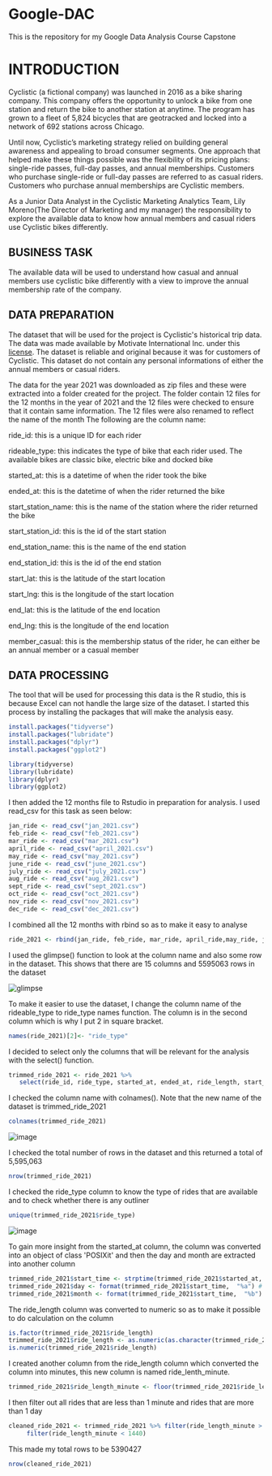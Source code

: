 # Google-DAC
This is the repository for my Google Data Analysis Course Capstone

# INTRODUCTION

Cyclistic (a fictional company) was launched in 2016 as a bike sharing company. This company offers the opportunity to unlock a bike from one station and return the bike to another station at anytime. The program has grown to a fleet of 5,824 bicycles that are geotracked and locked into a network of 692 stations across Chicago.

Until now, Cyclistic’s marketing strategy relied on building general awareness and appealing to broad consumer segments. One approach that helped make these things possible was the flexibility of its pricing plans: single-ride passes, full-day passes, and annual memberships. Customers who purchase single-ride or full-day passes are referred to as casual riders. Customers who purchase annual memberships are Cyclistic members.

As a Junior Data Analyst in the Cyclistic Marketing Analytics Team, Lily Moreno(The Director of Marketing and my manager) the responsibility to explore the available data to know how annual members and casual riders use Cyclistic bikes differently.

## BUSINESS TASK

The available data will be used to understand how casual and annual members use cyclistic bike differently with a view to improve the annual membership rate of the company.

## DATA PREPARATION

The dataset that will be used for the project is Cyclistic's historical trip data. The data was made available by Motivate International Inc. under this [license](https://www.divvybikes.com/data-license-agreement). The dataset is reliable and original because it was for customers of Cyclistic. This dataset  do not contain any personal informations of either the annual members or casual riders.

The data for the year 2021 was downloaded as zip files and these were extracted into a folder created for the project. The folder contain 12 files for the 12 months in the year of 2021 and the 12 files were checked to ensure that it contain same information. The 12 files were also renamed to reflect the name of the month
The following are the column name:

ride_id: this is a unique ID for each rider

rideable_type: this indicates the type of bike that each rider used. The available bikes are classic bike, electric bike and docked bike

started_at: this is a datetime of when the rider took the bike

ended_at: this is the datetime of when the rider returned the bike

start_station_name: this is the name of the station where the rider returned the bike

start_station_id: this is the id of the start station

end_station_name: this is the name of the end station

end_station_id: this is the id of the end station

start_lat: this is the latitude of the start location

start_lng: this is the longitude of the start location

end_lat: this is the latitude of the end location

end_lng: this is the longitude of the end location

member_casual: this is the membership status of the rider, he can either be an annual member or a casual member

## DATA PROCESSING

The tool that will be used for processing this data is the R studio, this is because Excel can not handle the large size of the dataset. I started this process by installing the packages that will make the analysis easy.

``` r
install.packages("tidyverse")
install.packages("lubridate")
install.packages("dplyr")
install.packages("ggplot2")
```
``` r
library(tidyverse)
library(lubridate)
library(dplyr)
library(ggplot2)
```

I then added the 12 months file to Rstudio in preparation for analysis. I used read_csv for this task as seen below:

``` R
jan_ride <- read_csv("jan_2021.csv")
feb_ride <- read_csv("feb_2021.csv")
mar_ride <- read_csv("mar_2021.csv")
april_ride <- read_csv("april_2021.csv")
may_ride <- read_csv("may_2021.csv")
june_ride <- read_csv("june_2021.csv")
july_ride <- read_csv("july_2021.csv")
aug_ride <- read_csv("aug_2021.csv")
sept_ride <- read_csv("sept_2021.csv")
oct_ride <- read_csv("oct_2021.csv")
nov_ride <- read_csv("nov_2021.csv")
dec_ride <- read_csv("dec_2021.csv")

```

I combined all the 12 months with rbind so as to make it easy to analyse

``` r
ride_2021 <- rbind(jan_ride, feb_ride, mar_ride, april_ride,may_ride, june_ride, july_ride, aug_ride, sept_ride, oct_ride, nov_ride, dec_ride)
```

I used the glimpse() function to look at the column name and also some row in the dataset. This shows that there are 15 columns and 5595063 rows in the dataset

![glimpse](https://user-images.githubusercontent.com/89348077/163691116-ff95646a-8d9a-4415-97fd-6dd99734287a.JPG)

To make it easier to use the dataset, I change the column name of the rideable_type to ride_type names function. The column is in the second column which is why I put 2 in square bracket.

``` r
names(ride_2021)[2]<- "ride_type"
```

I decided to select only the columns that will be relevant for the analysis with the select() function. 
``` r
trimmed_ride_2021 <- ride_2021 %>%  
   select(ride_id, ride_type, started_at, ended_at, ride_length, start_station_name, start_station_id, end_station_name, end_station_id, member_casual)
```
I checked the column name with colnames(). Note that the new name of the dataset is trimmed_ride_2021
``` r
colnames(trimmed_ride_2021)
```
![image](https://user-images.githubusercontent.com/89348077/163691695-655b7e15-b4c5-41d2-8e6b-1237086fe1d9.png)

I checked the total number of rows in the dataset and this returned a total of 5,595,063
``` r
nrow(trimmed_ride_2021)
```
I checked the ride_type column to know the type of rides that are available and to check whether there is any outliner
``` r
unique(trimmed_ride_2021$ride_type)
```
![image](https://user-images.githubusercontent.com/89348077/164936156-9aec2604-e49c-4622-b37c-c83b145b814a.png)


To gain more insight from the started_at column, the column was converted into an object of class 'POSIXit' and then the day and month are extracted into another column

``` r
trimmed_ride_2021$start_time <- strptime(trimmed_ride_2021$started_at, format = "%m/%d/%Y %H:%M")
trimmed_ride_2021$day <- format(trimmed_ride_2021$start_time,  "%a") # to create a new column with the day of the week from the started_at column
trimmed_ride_2021$month <- format(trimmed_ride_2021$start_time,  "%b")  # to create a new column with the day of the week from the started_at column
```
The ride_length column was converted to numeric so as to make it possible to do calculation on the column
``` r 
is.factor(trimmed_ride_2021$ride_length)
trimmed_ride_2021$ride_length <- as.numeric(as.character(trimmed_ride_2021$ride_length))
is.numeric(trimmed_ride_2021$ride_length)
```

I created another column from the ride_length column which converted the column into minutes, this new column is named ride_lenth_minute.
``` r
trimmed_ride_2021$ride_length_minute <- floor(trimmed_ride_2021$ride_length/60)
```
I then filter out all rides that are less than 1 minute and rides that are more than 1 day
``` r
cleaned_ride_2021 <- trimmed_ride_2021 %>% filter(ride_length_minute > 1) %>% 
     filter(ride_length_minute < 1440)
```
This made my total rows to be  5390427
``` r
nrow(cleaned_ride_2021)
```








